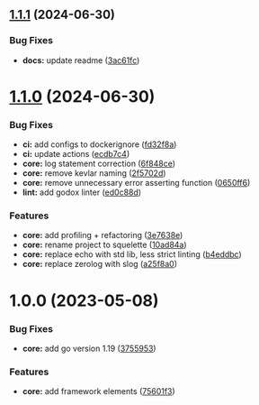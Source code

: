## [1.1.1](https://github.com/shivanshkc/squelette/compare/v1.1.0...v1.1.1) (2024-06-30)


### Bug Fixes

* **docs:** update readme ([3ac61fc](https://github.com/shivanshkc/squelette/commit/3ac61fc080e1dac43e380bf6be96c54f4ea32dd0))

# [1.1.0](https://github.com/shivanshkc/squelette/compare/v1.0.0...v1.1.0) (2024-06-30)


### Bug Fixes

* **ci:** add configs to dockerignore ([fd32f8a](https://github.com/shivanshkc/squelette/commit/fd32f8ad9aad5c791891987e48c043d6ed278edc))
* **ci:** update actions ([ecdb7c4](https://github.com/shivanshkc/squelette/commit/ecdb7c4d296bb86c293070079cb1593e2ade9a26))
* **core:** log statement correction ([6f848ce](https://github.com/shivanshkc/squelette/commit/6f848cecd98fd0e465732ac72ee37db1bdbc1c3a))
* **core:** remove kevlar naming ([2f5702d](https://github.com/shivanshkc/squelette/commit/2f5702d7b1059789fa24231143a842a76c361e0f))
* **core:** remove unnecessary error asserting function ([0650ff6](https://github.com/shivanshkc/squelette/commit/0650ff6e4858ecff64912c63c7039eceadf477e7))
* **lint:** add godox linter ([ed0c88d](https://github.com/shivanshkc/squelette/commit/ed0c88df8b810bb7087891510b0533dc0417b54a))


### Features

* **core:** add profiling + refactoring ([3e7638e](https://github.com/shivanshkc/squelette/commit/3e7638ecbd8e48b001759ca40bf043ddf8dec3f4))
* **core:** rename project to squelette ([10ad84a](https://github.com/shivanshkc/squelette/commit/10ad84a014efdb5f4112bcbf3aba8cd9f0899fbe))
* **core:** replace echo with std lib, less strict linting ([b4eddbc](https://github.com/shivanshkc/squelette/commit/b4eddbc78831f035abddde857b4ddcd7d43a70b5))
* **core:** replace zerolog with slog ([a25f8a0](https://github.com/shivanshkc/squelette/commit/a25f8a00fb694753cd2aad333057beb31385af90))

# 1.0.0 (2023-05-08)


### Bug Fixes

* **core:** add go version 1.19 ([3755953](https://github.com/shivanshkc/squelette/commit/375595384af55ebae87f3d3d222b9ef30aa4ee9c))


### Features

* **core:** add framework elements ([75601f3](https://github.com/shivanshkc/squelette/commit/75601f32e8377169dd71d07e9867ad2913cc32a1))
